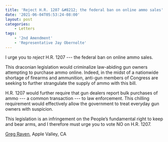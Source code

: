 ```yaml
---
title: 'Reject H.R. 1207 &#8212; the federal ban on online ammo sales'
date: '2021-06-04T05:53:24-08:00'
layout: post
categories:
    - Letters
tags:
    - '2nd Amendment'
    - 'Representative Jay Obernolte'
---
```


I urge you to *reject* H.R. 1207 --- the federal ban on online ammo sales.

This draconian legislation would criminalize law-abiding gun owners attempting to purchase ammo online. Indeed, in the midst of a nationwide shortage of firearms and ammunition, anti-gun members of Congress are seeking to further strangulate the supply of ammo with this bill.

H.R. 1207 would further require that gun dealers report bulk purchases of ammo --- a common transaction --- to law enforcement. This chilling requirement would effectively allow the government to treat everyday gun owners with suspicion.

This legislation is an infringement on the People’s fundamental right to keep and bear arms, and I therefore must urge you to vote NO on H.R. 1207.

[Greg Raven](https://www.gregraven.org/), Apple Valley, CA